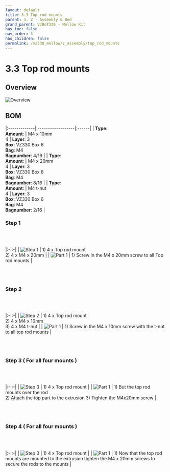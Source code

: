 ```yaml
---
layout: default
title: 3.3 Top rod mounts
parent: 3. Z - Assembly & Bed
grand_parent: VzBoT330 - Mellow Kit
has_toc: false
nav_order: 3
has_children: false
permalink: /vz330_mellow/z_assembly/top_rod_mounts
---
```


# 3.3 Top rod mounts

## Overview

![Overview](../../assets/images/manual/vz330_mellow/z_assembly/top_rod_mounts/overview.png)

## BOM

|:-------------|:------------------|:------|
| **Type**: <br> **Amount**: | M4 x 10mm <br> 4 | **Layer**: 3 <br> **Box**: VZ330 Box 6 <br> **Bag**: M4 <br> **Bagnumber**: 4/16 |
| **Type**: <br> **Amount**: | M4 x 20mm <br> 4 | **Layer**: 3 <br> **Box**: VZ330 Box 6 <br> **Bag**: M4 <br> **Bagnumber**: 8/16 |
| **Type**: <br> **Amount**: | M4 t-nut  <br> 4 | **Layer**: 3 <br> **Box**: VZ330 Box 6 <br> **Bag**: M4 <br> **Bagnumber**: 2/16 |

### Step 1

<br>
<br>

|:-|:-|
| ![Step 1](../../assets/images/manual/vz330_mellow/z_assembly/top_rod_mounts/step1.png) | 1) 4 x Top rod mount <br> 2) 4 x M4 x 20mm |
| ![Part 1](../../assets/images/manual/vz330_mellow/z_assembly/top_rod_mounts/step1_part1.png) | 1) Screw in the M4 x 20mm screw to all Top rod mounts |

<br>
<br>

### Step 2

<br>
<br>

|:-|:-|
| ![Step 2](../../assets/images/manual/vz330_mellow/z_assembly/top_rod_mounts/step2.png) | 1) 4 x Top rod mount <br> 2) 4 x M4 x 10mm <br> 3) 4 x M4 t-nut |
| ![Part 1](../../assets/images/manual/vz330_mellow/z_assembly/top_rod_mounts/step2_part1.png) | 1) Screw in the M4 x 10mm screw with the t-nut to all top rod mounts |

<br>
<br>

### Step 3 ( For all four mounts )

<br>
<br>

|:-|:-|
| ![Step 3](../../assets/images/manual/vz330_mellow/z_assembly/top_rod_mounts/step3.png) | 1) 4 x Top rod mount |
| ![Part 1](../../assets/images/manual/vz330_mellow/z_assembly/top_rod_mounts/step3_part1.png) | 1) But the top rod mounts over the rod <br> 2) Attach the top part to the extrusion 3) Tighten the M4x20mm screw |

<br>
<br>

### Step 4 ( For all four mounts )

<br>
<br>

|:-|:-|
| ![Step 3](../../assets/images/manual/vz330_mellow/z_assembly/top_rod_mounts/step4.png) | 1) 4 x Top rod mount |
| ![Part 1](../../assets/images/manual/vz330_mellow/z_assembly/top_rod_mounts/step4_part1.png) | 1) Now that the top rod mounts are mounted to the extrusion tighten the M4 x 20mm screws to secure the rods to the mounts |

<br>
<br>